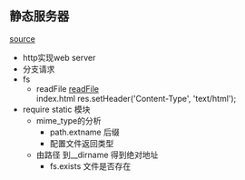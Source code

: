 ## 静态服务器
 [source](https://www.cnblogs.com/BestMePeng/p/Node_StaticSource.html)

 - http实现web server 
 - 分支请求 
  - fs 
    - readFile [readFile](https://nodejs.org/dist/latest-v8.x/docs/api/fs.html#fs_fs_readfile_path_options_callback)  
    index.html res.setHeader('Content-Type', 'text/html'); 
  - require static 模块
    - mime_type的分析
      - path.extname 后缀
      - 配置文件返回类型
    - 由路径 到__dirname 得到绝对地址
      - fs.exists 文件是否存在
